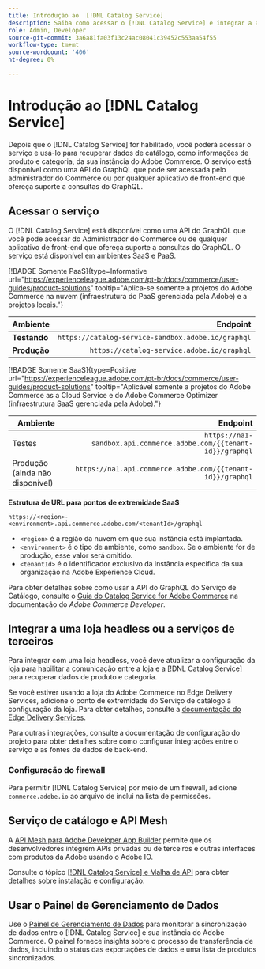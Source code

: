 ```yaml
---
title: Introdução ao  [!DNL Catalog Service]
description: Saiba como acessar o [!DNL Catalog Service] e integrar a aplicativos de front-end e serviços de terceiros.
role: Admin, Developer
source-git-commit: 3a6a81fa03f13c24ac08041c39452c553aa54f55
workflow-type: tm+mt
source-wordcount: '406'
ht-degree: 0%

---
```



# Introdução ao [!DNL Catalog Service]

Depois que o [!DNL Catalog Service] for habilitado, você poderá acessar o serviço e usá-lo para recuperar dados de catálogo, como informações de produto e categoria, da sua instância do Adobe Commerce. O serviço está disponível como uma API do GraphQL que pode ser acessada pelo administrador do Commerce ou por qualquer aplicativo de front-end que ofereça suporte a consultas do GraphQL.

## Acessar o serviço

O [!DNL Catalog Service] está disponível como uma API do GraphQL que você pode acessar do Administrador do Commerce ou de qualquer aplicativo de front-end que ofereça suporte a consultas do GraphQL. O serviço está disponível em ambientes SaaS e PaaS.


[!BADGE Somente PaaS]{type=Informative url="https://experienceleague.adobe.com/pt-br/docs/commerce/user-guides/product-solutions" tooltip="Aplica-se somente a projetos do Adobe Commerce na nuvem (infraestrutura do PaaS gerenciada pela Adobe) e a projetos locais."}

| Ambiente | Endpoint |
|------------ | ----------: |
| **Testando** | `https://catalog-service-sandbox.adobe.io/graphql` |
| **Produção** | `https://catalog-service.adobe.io/graphql` |

[!BADGE Somente SaaS]{type=Positive url="https://experienceleague.adobe.com/pt-br/docs/commerce/user-guides/product-solutions" tooltip="Aplicável somente a projetos do Adobe Commerce as a Cloud Service e do Adobe Commerce Optimizer (infraestrutura SaaS gerenciada pela Adobe)."}

| Ambiente | Endpoint |
| ------------ | --------:|
| Testes | `https://na1-sandbox.api.commerce.adobe.com/{{tenant-id}}/graphql` |
| Produção (ainda não disponível) | `https://na1.api.commerce.adobe.com/{{tenant-id}}/graphql` |

**Estrutura de URL para pontos de extremidade SaaS**

```text
https://<region>-<environment>.api.commerce.adobe.com/<tenantId>/graphql
```

- `<region>` é a região da nuvem em que sua instância está implantada.
- `<environment>` é o tipo de ambiente, como `sandbox`. Se o ambiente for de produção, esse valor será omitido.
- `<tenantId>` é o identificador exclusivo da instância específica da sua organização na Adobe Experience Cloud.

Para obter detalhes sobre como usar a API do GraphQL do Serviço de Catálogo, consulte o [Guia do Catalog Service for Adobe Commerce](https://developer.adobe.com/commerce/webapi/graphql/schema/catalog-service/) na documentação do *Adobe Commerce Developer*.


## Integrar a uma loja headless ou a serviços de terceiros

Para integrar com uma loja headless, você deve atualizar a configuração da loja para habilitar a comunicação entre a loja e a [!DNL Catalog Service] para recuperar dados de produto e categoria.

Se você estiver usando a loja do Adobe Commerce no Edge Delivery Services, adicione o ponto de extremidade do Serviço de catálogo à configuração da loja. Para obter detalhes, consulte a [documentação do Edge Delivery Services](https://experienceleague.adobe.com/developer/commerce/storefront/setup/configuration/commerce-configuration/?lang=pt-BR#storefront-configuration).

Para outras integrações, consulte a documentação de configuração do projeto para obter detalhes sobre como configurar integrações entre o serviço e as fontes de dados de back-end.


### Configuração do firewall

Para permitir [!DNL Catalog Service] por meio de um firewall, adicione `commerce.adobe.io` ao arquivo de inclui na lista de permissões.

## Serviço de catálogo e API Mesh

A [API Mesh para Adobe Developer App Builder](https://developer.adobe.com/graphql-mesh-gateway/gateway/overview/) permite que os desenvolvedores integrem APIs privadas ou de terceiros e outras interfaces com produtos da Adobe usando o Adobe IO.

Consulte o tópico [[!DNL Catalog Service] e Malha de API](mesh.md) para obter detalhes sobre instalação e configuração.

## Usar o Painel de Gerenciamento de Dados

Use o [Painel de Gerenciamento de Dados](https://experienceleague.adobe.com/pt-br/docs/commerce-admin/systems/data-transfer/data-dashboard) para monitorar a sincronização de dados entre o [!DNL Catalog Service] e sua instância do Adobe Commerce. O painel fornece insights sobre o processo de transferência de dados, incluindo o status das exportações de dados e uma lista de produtos sincronizados.
